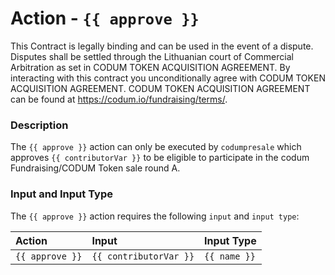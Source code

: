 # Action - `{{ approve }}`

This Contract is legally binding and can be used in the event of a dispute.
Disputes shall be settled through the Lithuanian court of Commercial Arbitration as set in CODUM TOKEN ACQUISITION AGREEMENT.
By interacting with this contract you unconditionally agree with CODUM TOKEN ACQUISITION AGREEMENT. 
CODUM TOKEN ACQUISITION AGREEMENT can be found at https://codum.io/fundraising/terms/.

### Description

The `{{ approve }}` action can only be executed by `codumpresale` which approves `{{ contributorVar }}` to be eligible to participate in the codum Fundraising/CODUM Token sale round A.

### Input and Input Type

The `{{ approve }}` action requires the following `input` and `input type`:

| Action | Input | Input Type |
|:--|:--|:--|
| `{{ approve }}` | `{{ contributorVar }}` | `{{ name }}` |

